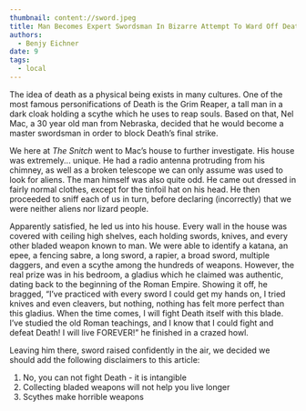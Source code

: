 ```yaml
---
thumbnail: content://sword.jpeg
title: Man Becomes Expert Swordsman In Bizarre Attempt To Ward Off Death
authors:
  - Benjy Eichner
date: 9
tags:
  - local
---
```


The idea of death as a physical being exists in many cultures. One of the most famous personifications of Death is the Grim Reaper, a tall man in a dark cloak holding a scythe which he uses to reap souls. Based on that, Nel Mac, a 30 year old man from Nebraska, decided that he would become a master swordsman in order to block Death’s final strike.
	
We here at *The Snitch* went to Mac’s house to further investigate. His house was extremely... unique. He had a radio antenna protruding from his chimney, as well as a broken telescope we can only assume was used to look for aliens. The man himself was also quite odd. He came out dressed in fairly normal clothes, except for the tinfoil hat on his head. He then proceeded to sniff each of us in turn, before declaring (incorrectly) that we were neither aliens nor lizard people.
	
Apparently satisfied, he led us into his house. Every wall in the house was covered with ceiling high shelves, each holding swords, knives, and every other bladed weapon known to man. We were able to identify a katana, an epee, a fencing sabre, a long sword, a rapier, a broad sword, multiple daggers, and even a scythe among the hundreds of weapons. However, the real prize was in his bedroom, a gladius which he claimed was authentic, dating back to the beginning of the Roman Empire. Showing it off, he bragged, “I’ve practiced with every sword I could get my hands on, I tried knives and even cleavers, but nothing, nothing has felt more perfect than this gladius. When the time comes, I will fight Death itself with this blade. I’ve studied the old Roman teachings, and I know that I could fight and defeat Death! I will live FOREVER!” he finished in a crazed howl.

Leaving him there, sword raised confidently in the air, we decided we should add the following disclaimers to this article:
1. No, you can not fight Death - it is intangible
2. Collecting bladed weapons will not help you live longer
3. Scythes make horrible weapons
